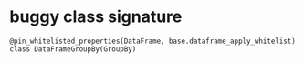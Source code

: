 # buggy class signature

```text
@pin_whitelisted_properties(DataFrame, base.dataframe_apply_whitelist)
class DataFrameGroupBy(GroupBy)
```